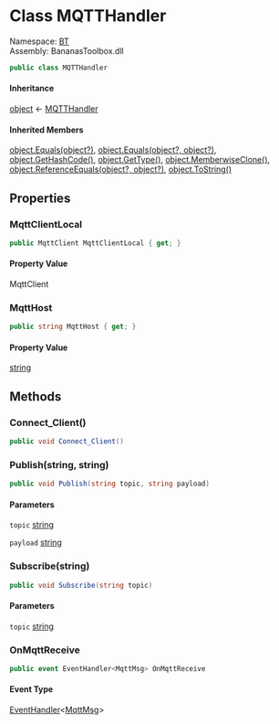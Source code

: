 # <a id="BT_MQTTHandler"></a> Class MQTTHandler

Namespace: [BT](BT.md)  
Assembly: BananasToolbox.dll  

```csharp
public class MQTTHandler
```

#### Inheritance

[object](https://learn.microsoft.com/dotnet/api/system.object) ← 
[MQTTHandler](BT.MQTTHandler.md)

#### Inherited Members

[object.Equals\(object?\)](https://learn.microsoft.com/dotnet/api/system.object.equals\#system\-object\-equals\(system\-object\)), 
[object.Equals\(object?, object?\)](https://learn.microsoft.com/dotnet/api/system.object.equals\#system\-object\-equals\(system\-object\-system\-object\)), 
[object.GetHashCode\(\)](https://learn.microsoft.com/dotnet/api/system.object.gethashcode), 
[object.GetType\(\)](https://learn.microsoft.com/dotnet/api/system.object.gettype), 
[object.MemberwiseClone\(\)](https://learn.microsoft.com/dotnet/api/system.object.memberwiseclone), 
[object.ReferenceEquals\(object?, object?\)](https://learn.microsoft.com/dotnet/api/system.object.referenceequals), 
[object.ToString\(\)](https://learn.microsoft.com/dotnet/api/system.object.tostring)

## Properties

### <a id="BT_MQTTHandler_MqttClientLocal"></a> MqttClientLocal

```csharp
public MqttClient MqttClientLocal { get; }
```

#### Property Value

 MqttClient

### <a id="BT_MQTTHandler_MqttHost"></a> MqttHost

```csharp
public string MqttHost { get; }
```

#### Property Value

 [string](https://learn.microsoft.com/dotnet/api/system.string)

## Methods

### <a id="BT_MQTTHandler_Connect_Client"></a> Connect\_Client\(\)

```csharp
public void Connect_Client()
```

### <a id="BT_MQTTHandler_Publish_System_String_System_String_"></a> Publish\(string, string\)

```csharp
public void Publish(string topic, string payload)
```

#### Parameters

`topic` [string](https://learn.microsoft.com/dotnet/api/system.string)

`payload` [string](https://learn.microsoft.com/dotnet/api/system.string)

### <a id="BT_MQTTHandler_Subscribe_System_String_"></a> Subscribe\(string\)

```csharp
public void Subscribe(string topic)
```

#### Parameters

`topic` [string](https://learn.microsoft.com/dotnet/api/system.string)

### <a id="BT_MQTTHandler_OnMqttReceive"></a> OnMqttReceive

```csharp
public event EventHandler<MqttMsg> OnMqttReceive
```

#### Event Type

 [EventHandler](https://learn.microsoft.com/dotnet/api/system.eventhandler\-1)<[MqttMsg](BT.MqttMsg.md)\>

